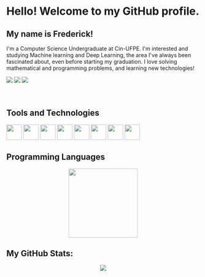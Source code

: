 <head>
          <link rel="stylesheet" type='text/css' href="https://cdn.jsdelivr.net/gh/devicons/devicon@latest/devicon.min.css" />
</head>


# Hello! Welcome to my GitHub profile.
## My name is Frederick!

I'm a Computer Science Undergraduate at Cin-UFPE. I'm interested and studying Machine learning and Deep Learning, the area I've always been fascinated about, even before starting my graduation. I love solving mathematical and programming problems, and learning new technologies!

<div>
<a href="https://www.instagram.com/frederick.exe/" target="_blank"><img src="https://img.shields.io/badge/-Instagram-%23E4405F?style=for-the-badge&logo=instagram&logoColor=white" target="_blank"></a>
<a href = "mailto:fal5@cin.ufpe.br"><img src="https://img.shields.io/badge/Gmail-D14836?style=for-the-badge&logo=gmail&logoColor=white" target="_blank"></a>
<a href="https://www.linkedin.com/authwall?trk=bf&trkInfo=AQGfeuL2lsNScQAAAYjWRo2AqBa9OcZt8dbb1dEdJ5SawKAnYQRvwBGUWniXOQ9o65t5TAiVBqogqv5WbsvnL3U1ofRNqEUWWbQEncy9VA1tBSfCZ_Gko1ElKrETo4G4q_UNA6Q=&original_referer=&sessionRedirect=https%3A%2F%2Fwww.linkedin.com%2Fin%2Ffrederick-lopes-a02220202%2F" target="_blank"><img src="https://img.shields.io/badge/-LinkedIn-%230077B5?style=for-the-badge&logo=linkedin&logoColor=white" target="_blank"></a>   
</div>

<br>
<br>

## Tools and Technologies

<div>     
          <img src="https://cdn.jsdelivr.net/gh/devicons/devicon@latest/icons/pytorch/pytorch-original.svg" width="40" height="40"/>
          <img src="https://cdn.jsdelivr.net/gh/devicons/devicon/icons/java/java-original-wordmark.svg" width="40" height="40"/> 
          <img src="https://cdn.jsdelivr.net/gh/devicons/devicon/icons/python/python-original.svg" width="40" height="40"/>
          <img src="https://cdn.jsdelivr.net/gh/devicons/devicon@latest/icons/docker/docker-plain-wordmark.svg" width="40" height="40"/>
          <img src="https://cdn.jsdelivr.net/gh/devicons/devicon/icons/cplusplus/cplusplus-original.svg" width="40" height="40"/> 
          <img src="https://cdn.jsdelivr.net/gh/devicons/devicon/icons/jupyter/jupyter-original-wordmark.svg" width="40" height="40"/> 
          <img src="https://cdn.jsdelivr.net/gh/devicons/devicon/icons/pandas/pandas-original-wordmark.svg" width="40" height="40"/> 
          <img src="https://cdn.jsdelivr.net/gh/devicons/devicon/icons/numpy/numpy-original.svg" width="40" height="40"/>
</div>

## Programming Languages

<div style="text-align: center;">
  <a href="https://github.com/FrederickAlmeida">
    <img height="180em" src="https://github-readme-stats.vercel.app/api/top-langs/?username=FrederickAlmeida&layout=compact&langs_count=7&theme=dracula"/>
  </a>
</div>

## My GitHub Stats:

<div style="text-align: center;">
  <img src="https://github-readme-stats.vercel.app/api?username=FrederickAlmeida&show_icons=true&theme=tokyonight"/>
</div>
